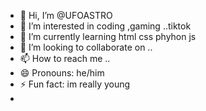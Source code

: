 - 👋 Hi, I’m @UFOASTRO
- 👀 I’m interested in coding ,gaming ..tiktok 
- 🌱 I’m currently learning html css phyhon js 
- 💞️ I’m looking to collaborate on ..
- 📫 How to reach me ..
- 😄 Pronouns: he/him
- ⚡ Fun fact: im really young
- 

<!---
UFOASTRO/UFOASTRO is a ✨ special ✨ repository because its `README.md` (this file) appears on your GitHub profile.
You can click the Preview link to take a look at your changes.
--->

